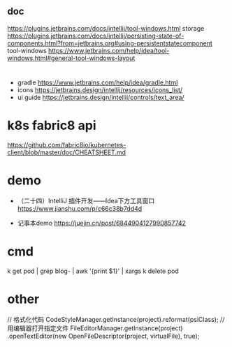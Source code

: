 ## doc

https://plugins.jetbrains.com/docs/intellij/tool-windows.html
storage https://plugins.jetbrains.com/docs/intellij/persisting-state-of-components.html?from=jetbrains.org#using-persistentstatecomponent
tool-windows https://www.jetbrains.com/help/idea/tool-windows.html#general-tool-windows-layout

#

- gradle https://www.jetbrains.com/help/idea/gradle.html
- icons https://jetbrains.design/intellij/resources/icons_list/
- ui guide https://jetbrains.design/intellij/controls/text_area/

# k8s fabric8 api

https://github.com/fabric8io/kubernetes-client/blob/master/doc/CHEATSHEET.md

# demo

- （二十四）IntelliJ 插件开发——Idea下方工具窗口 https://www.jianshu.com/p/c66c38b7dd4d

- 记事本demo https://juejin.cn/post/6844904127990857742

# cmd

k get pod | grep blog- | awk '{print $1}' | xargs k delete pod

# other

// 格式化代码 CodeStyleManager.getInstance(project).reformat(psiClass); // 用编辑器打开指定文件 FileEditorManager.getInstance(project)
.openTextEditor(new OpenFileDescriptor(project, virtualFile), true);

